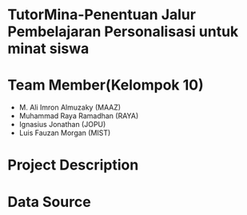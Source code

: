 # TutorMina-Penentuan Jalur Pembelajaran Personalisasi untuk minat siswa

# Team Member(Kelompok 10)
- M. Ali Imron Almuzaky (MAAZ)
- Muhammad Raya Ramadhan (RAYA)
- Ignasius Jonathan (JOPU)
- Luis Fauzan Morgan (MIST)

# Project Description 

# Data Source 



